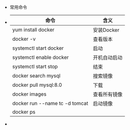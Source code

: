 - 常用命令

- | 命令                           | 含义         |
  | ------------------------------ | ------------ |
  | yum install docker             | 安装Docker   |
  | docker -v                      | 查看版本     |
  | systemctl start docker         | 启动         |
  | systemctl enable docker        | 开机自动启动 |
  | systemctl start stop           | 结束         |
  | docker search mysql            | 搜索镜像     |
  | docker pull mysql:8.0          | 下载         |
  | docker images                  | 查看所有镜像 |
  | docker run --name tc -d tomcat | 启动镜像     |
  | docker ps                      |              |

- 

